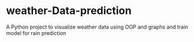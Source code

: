 # weather-Data-prediction
A Python project to visualize weather data using OOP and graphs and train model for rain prediction
